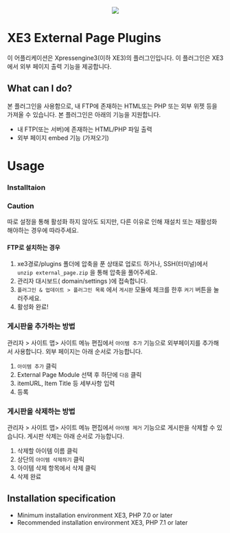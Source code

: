 <p align="center"> 
  <img src="https://raw.githubusercontent.com/xpressengine/plugin-external_page/master/icon.png">
 </p>

# XE3 External Page Plugins
이 어플리케이션은 Xpressengine3(이하 XE3)의 플러그인입니다.
이 플러그인은 XE3에서 외부 페이지 출력 기능을 제공합니다.

## What can I do?

본 플러그인을 사용함으로, 내 FTP에 존재하는 HTML또는 PHP 또는 외부 위젯 등을 가져올 수 있습니다.
본 플러그인은 아래의 기능을 지원합니다.

* 내 FTP(또는 서버)에 존재하는 HTML/PHP 파일 출력
* 외부 페이지 embed 기능 (가져오기)



# Usage


### Installtaion

### Caution

따로 설정을 통해 활성화 하지 않아도 되지만, 다른 이유로 인해 재설치 또는 재활성화 해야하는 경우에 따라주세요.

#### FTP로 설치하는 경우
1. xe3경로/plugins 폴더에 압축을 푼 상태로 업로드 하거나,
   SSH(터미널)에서 ``unzip external_page.zip`` 을 통해 압축을 풀어주세요.
2. 관리자 대시보드( domain/settings )에 접속합니다.
3. ``플러그인 & 업데이트 > 플러그인 목록`` 에서 ``게시판`` 모듈에 체크를 한후 ``켜기`` 버튼을 눌러주세요.
4. 활성화 완료!



### 게시판을 추가하는 방법
관리자 > 사이트 맵> 사이트 메뉴 편집에서 `아이템 추가` 기능으로 외부페이지를 추가해서 사용합니다.
외부 페이지는 아래 순서로 가능합니다.
1. `아이템 추가` 클릭
2. External Page Module 선택 후 하단에 `다음` 클릭
3. itemURL, Item Title 등 세부사항 입력
4. 등록

### 게시판을 삭제하는 방법
관리자 > 사이트 맵> 사이트 메뉴 편집에서 `아이템 제거` 기능으로 게시판을 삭제할 수 있습니다.
게시판 삭제는 아래 순서로 가능합니다.
1. 삭제할 아이템 이름 클릭
2. 상단의 ``아이템 삭제하기`` 클릭
3. 아이템 삭제 항목에서 삭제 클릭
4. 삭제 완료


## Installation specification
* Minimum installation environment
   XE3, PHP 7.0 or later
* Recommended installation environment
   XE3, PHP 7.1 or later



